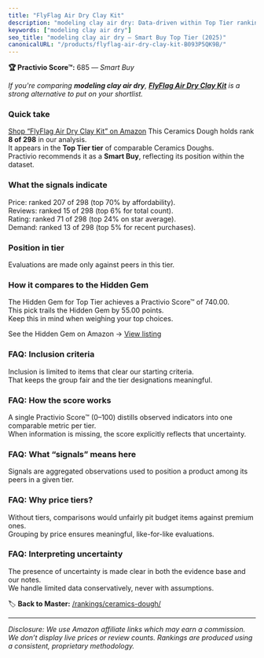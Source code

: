 ```yaml
---
title: "FlyFlag Air Dry Clay Kit"
description: "modeling clay air dry: Data-driven within Top Tier ranking using the Practivio Score™. Positioned by quality, value, demand, findability, momentum."
keywords: ["modeling clay air dry"]
seo_title: "modeling clay air dry — Smart Buy Top Tier (2025)"
canonicalURL: "/products/flyflag-air-dry-clay-kit-B093P5QK9B/"
---
```


**🏆 Practivio Score™:** 685 — _Smart Buy_


*If you're comparing **modeling clay air dry**, **[FlyFlag Air Dry Clay Kit](https://www.amazon.com/dp/B093P5QK9B?tag=practivio-20)** is a strong alternative to put on your shortlist.*
### Quick take
[Shop “FlyFlag Air Dry Clay Kit” on Amazon](https://www.amazon.com/dp/B093P5QK9B?tag=practivio-20)
This Ceramics Dough holds rank **8 of 298** in our analysis.  
It appears in the **Top Tier tier** of comparable Ceramics Doughs.  
Practivio recommends it as a **Smart Buy**, reflecting its position within the dataset.

### What the signals indicate
Price: ranked 207 of 298 (top 70% by affordability).  
Reviews: ranked 15 of 298 (top 6% for total count).  
Rating: ranked 71 of 298 (top 24% on star average).  
Demand: ranked 13 of 298 (top 5% for recent purchases).

### Position in tier
Evaluations are made only against peers in this tier.

### How it compares to the Hidden Gem
The Hidden Gem for Top Tier achieves a Practivio Score™ of 740.00.  
This pick trails the Hidden Gem by 55.00 points.  
Keep this in mind when weighing your top choices.  

See the Hidden Gem on Amazon → [View listing](https://www.amazon.com/dp/B07ZQ711SW?tag=practivio-20)

### FAQ: Inclusion criteria
Inclusion is limited to items that clear our starting criteria.  
That keeps the group fair and the tier designations meaningful.

### FAQ: How the score works
A single Practivio Score™ (0–100) distills observed indicators into one comparable metric per tier.  
When information is missing, the score explicitly reflects that uncertainty.

### FAQ: What “signals” means here
Signals are aggregated observations used to position a product among its peers in a given tier.

### FAQ: Why price tiers?
Without tiers, comparisons would unfairly pit budget items against premium ones.  
Grouping by price ensures meaningful, like-for-like evaluations.

### FAQ: Interpreting uncertainty
The presence of uncertainty is made clear in both the evidence base and our notes.  
We handle limited data conservatively, never with assumptions.


🏷️ **Back to Master:** [/rankings/ceramics-dough/](/rankings/ceramics-dough/)

---
_Disclosure: We use Amazon affiliate links which may earn a commission. We don’t display live prices or review counts. Rankings are produced using a consistent, proprietary methodology._
